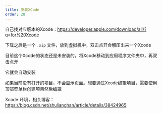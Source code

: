 ```yaml
---
title: 安装XCode
order: 20
---
```


自己找对应版本的Xcode：<https://developer.apple.com/download/all/?q=for%20Xcode>

下载之后是一个 `.xip` 文件，放到虚拟机中，双击点开会解压出来一个Xcode

目前这个Xcode的状态还是未安装的，将Xcode移动到应用程序文件夹中，再双击点开

它就会自动安装

如果当前没有打开的项目，不会显示页面。想要通过Xcode编辑项目，需要使用顶部菜单栏创建项目然后编辑

Xcode 环境，相关博客：<https://blog.csdn.net/shulianghan/article/details/38424965>